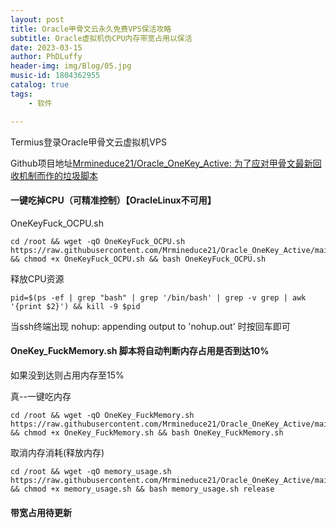 ```yaml
---
layout: post
title: Oracle甲骨文云永久免费VPS保活攻略
subtitle: Oracle虚拟机伪CPU内存带宽占用以保活
date: 2023-03-15
author: PhDLuffy
header-img: img/Blog/05.jpg
music-id: 1804362955
catalog: true
tags:
    - 软件

---
```


Termius登录Oracle甲骨文云虚拟机VPS

Github项目地址[Mrmineduce21/Oracle_OneKey_Active: 为了应对甲骨文最新回收机制而作的垃圾脚本](https://github.com/Mrmineduce21/Oracle_OneKey_Active)



#### 一键吃掉CPU（可精准控制）【OracleLinux不可用】

OneKeyFuck_OCPU.sh

```ssh
cd /root && wget -qO OneKeyFuck_OCPU.sh https://raw.githubusercontent.com/Mrmineduce21/Oracle_OneKey_Active/main/OneKeyFuck_OCPU.sh && chmod +x OneKeyFuck_OCPU.sh && bash OneKeyFuck_OCPU.sh
```

释放CPU资源

```ssh
pid=$(ps -ef | grep "bash" | grep '/bin/bash' | grep -v grep | awk '{print $2}') && kill -9 $pid
```

当ssh终端出现 nohup: appending output to 'nohup.out' 时按回车即可





#### OneKey_FuckMemory.sh 脚本将自动判断内存占用是否到达10%
如果没到达则占用内存至15%

真--一键吃内存

```ssh
cd /root && wget -qO OneKey_FuckMemory.sh https://raw.githubusercontent.com/Mrmineduce21/Oracle_OneKey_Active/main/OneKey_FuckMemory.sh && chmod +x OneKey_FuckMemory.sh && bash OneKey_FuckMemory.sh
```

取消内存消耗(释放内存)

```ssh
cd /root && wget -qO memory_usage.sh https://raw.githubusercontent.com/Mrmineduce21/Oracle_OneKey_Active/main/memory_usage.sh && chmod +x memory_usage.sh && bash memory_usage.sh release
```

#### 带宽占用待更新
